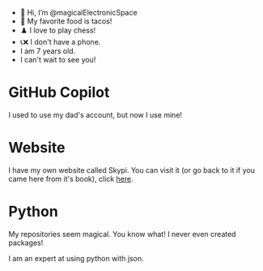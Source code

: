 - 👋 Hi, I’m @magicalElectronicSpace
- 🌮 My favorite food is tacos!
- ♟️ I love to play chess!
- 📞❌ I don't have a phone.
- I am 7 years old.
- I can't wait to see you!

<!---
sebastian7721/sebastian7721 is a ✨ special ✨ repository because its `README.md` (this file) appears on your GitHub profile.
You can click the Preview link to take a look at your changes.
--->


# GitHub Copilot

I used to use my dad's account, but now I use mine!



# Website

I have my own website called Skypi. You can visit it (or go back to it if you came here from it's book), click [here](https://skypi.club).



# Python

My repositories seem magical. You know what! I never even created packages!

I am an expert at using python with json.

